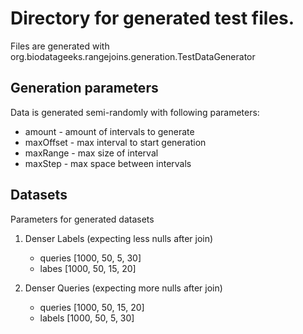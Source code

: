 # Directory for generated test files.
Files are generated with org.biodatageeks.rangejoins.generation.TestDataGenerator

## Generation parameters
Data is generated semi-randomly with following parameters:

- amount - amount of intervals to generate
- maxOffset - max interval to start generation
- maxRange - max size of interval
- maxStep - max space between intervals

## Datasets
Parameters for generated datasets
1. Denser Labels (expecting less nulls after join)
    - queries [1000, 50, 5, 30]
    - labes [1000, 50, 15, 20]

2. Denser Queries (expecting more nulls after join)
    - queries [1000, 50, 15, 20]
    - labels [1000, 50, 5, 30]